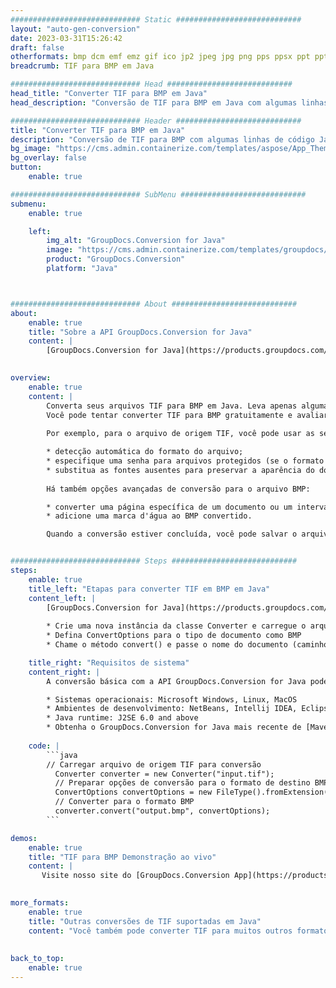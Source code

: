 ```yaml
---
############################# Static ############################
layout: "auto-gen-conversion"
date: 2023-03-31T15:26:42
draft: false
otherformats: bmp dcm emf emz gif ico jp2 jpeg jpg png pps ppsx ppt pptx psb psd svg svgz tga tif tiff webp wmf wmz
breadcrumb: TIF para BMP em Java

############################# Head ############################
head_title: "Converter TIF para BMP em Java"
head_description: "Conversão de TIF para BMP em Java com algumas linhas de código. Converta mais de 160 formatos de arquivo usando a API de conversão de documentos do GroupDocs para Java"

############################# Header ############################
title: "Converter TIF para BMP em Java"
description: "Conversão de TIF para BMP com algumas linhas de código Java"
bg_image: "https://cms.admin.containerize.com/templates/aspose/App_Themes/V3/images/bg/header1.png"
bg_overlay: false
button:
    enable: true

############################# SubMenu ############################
submenu:
    enable: true

    left:
        img_alt: "GroupDocs.Conversion for Java"
        image: "https://cms.admin.containerize.com/templates/groupdocs/images/product-logos/90x90-noborder/groupdocs-conversion-java.png"
        product: "GroupDocs.Conversion"
        platform: "Java"



############################# About ############################
about:
    enable: true
    title: "Sobre a API GroupDocs.Conversion for Java"
    content: |
        [GroupDocs.Conversion for Java](https://products.groupdocs.com/conversion/java/) é uma API avançada de conversão de formato de arquivo para conversão entre formatos populares de imagem e documento, como Microsoft Office, OpenDocument, PDF, HTML, e-mail, CAD. e muito mais com apenas algumas linhas de código. A API nativa detecta automaticamente os formatos dos documentos originais e oferece muitas opções para personalizar os documentos convertidos. Juntamente com a função de extrair informações de um documento, ele também suporta o armazenamento em cache dos resultados da conversão para o disco local por padrão. No entanto, qualquer tipo de armazenamento em cache pode ser suportado pela implementação das interfaces apropriadas - Amazon S3, Dropbox, Google Drive, Windows Azure, Reddis ou quaisquer outras.
    

overview:
    enable: true
    content: |
        Converta seus arquivos TIF para BMP em Java. Leva apenas algumas linhas de código Java em qualquer plataforma de sua escolha, como Windows, Linux, macOS.
        Você pode tentar converter TIF para BMP gratuitamente e avaliar a qualidade dos resultados da conversão. Junto com scripts de conversão de arquivo simples, você pode tentar opções mais sofisticadas para carregar o arquivo de origem TIF e armazenar a saída BMP. 
        
        Por exemplo, para o arquivo de origem TIF, você pode usar as seguintes opções de carregamento:

        * detecção automática do formato do arquivo;
        * especifique uma senha para arquivos protegidos (se o formato de arquivo for compatível);
        * substitua as fontes ausentes para preservar a aparência do documento.
        
        Há também opções avançadas de conversão para o arquivo BMP:

        * converter uma página específica de um documento ou um intervalo de páginas;
        * adicione uma marca d'água ao BMP convertido.

        Quando a conversão estiver concluída, você pode salvar o arquivo BMP no caminho do arquivo local ou em qualquer armazenamento de terceiros, como FTP, Amazon S3, Google Drive, Dropbox etc. Observe - para converter TIF para BMP, você não precisa instalar nenhum software adicional, como MS Office, Open Office, Adobe Acrobat Reader etc.


############################# Steps ############################
steps:
    enable: true
    title_left: "Etapas para converter TIF em BMP em Java"
    content_left: |
        [GroupDocs.Conversion for Java](https://products.groupdocs.com/conversion/java/) permite que os desenvolvedores convertam facilmente o arquivo TIF para BMP com algumas linhas de código.
        
        * Crie uma nova instância da classe Converter e carregue o arquivo TIF com o caminho completo
        * Defina ConvertOptions para o tipo de documento como BMP
        * Chame o método convert() e passe o nome do documento (caminho completo) e formato (BMP) como parâmetro

    title_right: "Requisitos de sistema"
    content_right: |
        A conversão básica com a API GroupDocs.Conversion for Java pode ser feita com apenas algumas linhas de código. Nossas APIs são suportadas em todas as principais plataformas e sistemas operacionais. Antes de executar o código abaixo, certifique-se de ter os seguintes pré-requisitos instalados em seu sistema.

        * Sistemas operacionais: Microsoft Windows, Linux, MacOS
        * Ambientes de desenvolvimento: NetBeans, Intellij IDEA, Eclipse, etc.
        * Java runtime: J2SE 6.0 and above
        * Obtenha o GroupDocs.Conversion for Java mais recente de [Maven](https://repository.groupdocs.com/webapp/#/artifacts/browse/tree/General/repo/com/groupdocs/groupdocs-conversion)
         
    code: |
        ```java    
        // Carregar arquivo de origem TIF para conversão
          Converter converter = new Converter("input.tif");
          // Preparar opções de conversão para o formato de destino BMP
          ConvertOptions convertOptions = new FileType().fromExtension("bmp").getConvertOptions();
          // Converter para o formato BMP
          converter.convert("output.bmp", convertOptions);
        ```

demos:
    enable: true
    title: "TIF para BMP Demonstração ao vivo"
    content: |
       Visite nosso site do [GroupDocs.Conversion App](https://products.groupdocs.app/conversion/family) e experimente a conversão de TIF para BMP agora. A demonstração gratuita tem os seguintes benefícios
          

more_formats:
    enable: true
    title: "Outras conversões de TIF suportadas em Java"
    content: "Você também pode converter TIF para muitos outros formatos de arquivo. Por favor, veja a lista abaixo."
       
       
back_to_top:
    enable: true
---
```

